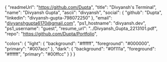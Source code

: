 {
  "readmeUrl": "https://github.com/Dupta",
  "title": "Divyansh's Terminal",
  "name": "Divyansh Gupta",
  "ascii": "divyansh",
  "social": {
    "github": "Dupta",
    "linkedin": "divyansh-gupta-798072250"
  },
  "email": "divyanshgupta6170@gmail.com",
  "ps1_hostname": "divyansh.dev",
  "ps1_username": "guest",
  "resume_url": "../Divyansh_Gupta_2213101.pdf",
  "repo": "https://github.com/Dupta/Portfolio",
  
  "colors": {
    "light": {
      "background": "#ffffff",
      "foreground": "#000000",
      "primary": "#007acc"
    },
    "dark": {
      "background": "#0f111a",
      "foreground": "#ffffff",
      "primary": "#00ffcc"
    }
  }
}
